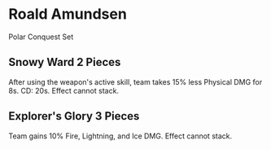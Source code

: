 # Roald Amundsen

Polar Conquest Set

## Snowy Ward 2 Pieces

After using the weapon's active skill, team takes 15% less Physical DMG for 8s. CD: 20s. Effect cannot stack.

## Explorer's Glory 3 Pieces

Team gains 10% Fire, Lightning, and Ice DMG. Effect cannot stack.